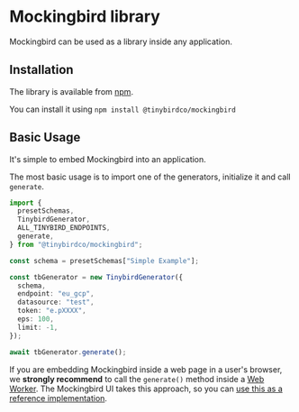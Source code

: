 # Mockingbird library

Mockingbird can be used as a library inside any application.

## Installation

The library is available from [npm](https://www.npmjs.com/package/@tinybirdco/mockingbird).

You can install it using `npm install @tinybirdco/mockingbird`

## Basic Usage

It's simple to embed Mockingbird into an application.

The most basic usage is to import one of the generators, initialize it and call `generate`.

```typescript
import {
  presetSchemas,
  TinybirdGenerator,
  ALL_TINYBIRD_ENDPOINTS,
  generate,
} from "@tinybirdco/mockingbird";

const schema = presetSchemas["Simple Example"];

const tbGenerator = new TinybirdGenerator({
  schema,
  endpoint: "eu_gcp",
  datasource: "test",
  token: "e.pXXXX",
  eps: 100,
  limit: -1,
});

await tbGenerator.generate();
```

If you are embedding Mockingbird inside a web page in a user's browser, we **strongly recommend** to call the `generate()` method inside a [Web Worker](https://developer.mozilla.org/en-US/docs/Web/API/Web_Workers_API/Using_web_workers). The Mockingbird UI takes this approach, so you can [use this as a reference implementation](https://github.com/tinybirdco/mockingbird/tree/main/apps/web/src/lib).
